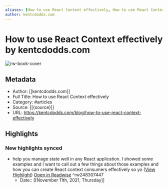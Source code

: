 ```yaml
---
aliases: [How to use React Context effectively, How to use React Context effectively]
author: kentcdodds.com
---
```

# How to use React Context effectively by kentcdodds.com

![rw-book-cover](https://kentcdodds.com/static/5f9b92a74622943da79826df4a49636e/7e402/banner.jpg)

## Metadata
- Author: [[kentcdodds.com]]
- Full Title: How to use React Context effectively
- Category: #articles
- Source: [[{source}]]
- URL: https://kentcdodds.com/blog/how-to-use-react-context-effectively

## Highlights
### New highlights synced
- help you manage state well in any React application. I showed some examples and I want to call out a few things about those examples and how you can create React context consumers effectively so yo ([View Highlight](https://kentcdodds.com/blog/how-to-use-react-context-effectively?__readwiseLocation=2%2F0%2F0%2F1%2F2%2F1%3A68%2C2%2F0%2F0%2F1%2F2%2F1%3A265#:~:text=help%20you%0Amanage%20state%20well%20in%2CReact%20context%0Aconsumers%20effectively%20so%20yo)) [Open in Readwise](https://readwise.io/open/248307447) ^rw248307447
    - Date:: [[November 11th, 2021, Thursday]]

